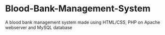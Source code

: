 # Blood-Bank-Management-System
A blood bank management system made using HTML/CSS, PHP on Apache webserver and MySQL database
